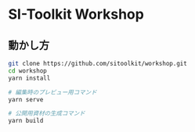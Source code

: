# SI-Toolkit Workshop

## 動かし方

```sh
git clone https://github.com/sitoolkit/workshop.git
cd workshop
yarn install

# 編集時のプレビュー用コマンド
yarn serve

# 公開用資材の生成コマンド
yarn build
```
